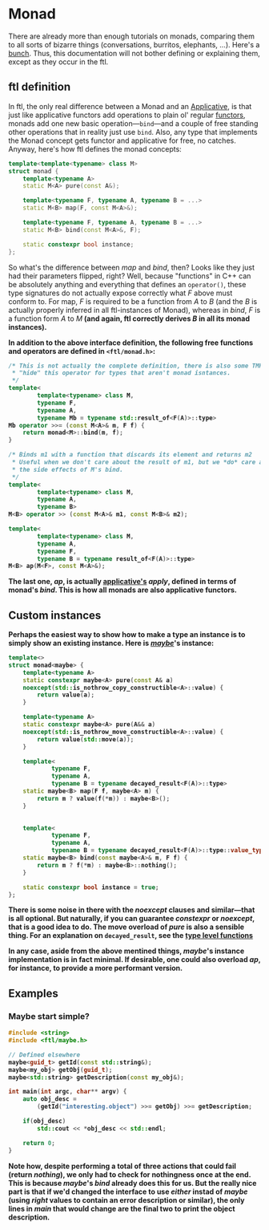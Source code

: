 Monad
=====
There are already more than enough tutorials on monads, comparing them to all sorts of bizarre things (conversations, burritos, elephants, ...). Here's a [bunch](http://www.haskell.org/haskellwiki/Monad_tutorials_timeline). Thus, this documentation will not bother defining or explaining them, except as they occur in the ftl.

ftl definition
--------------
In ftl, the only real difference between a Monad and an [Applicative](Applicative.md), is that just like applicative functors add operations to plain ol' regular [functors](Functor.md), monads add one new basic operation&mdash;`bind`&mdash;and a couple of free standing other operations that in reality just use `bind`. Also, any type that implements the Monad concept gets functor and applicative for free, no catches. Anyway, here's how ftl defines the monad concepts:
```cpp
template<template<typename> class M>
struct monad {
    template<typename A>
    static M<A> pure(const A&);

    template<typename F, typename A, typename B = ...>
    static M<B> map(F, const M<A>&);

    template<typename F, typename A, typename B = ...>
    static M<B> bind(const M<A>&, F);

    static constexpr bool instance;
};
```
So what's the difference between _map_ and _bind_, then? Looks like they just had their parameters flipped, right? Well, because "functions" in C++ can be absolutely anything and everything that defines an `operator()`, these type signatures do not actually expose correctly what _F_ above must conform to. For map, _F_ is required to be a function from _A_ to _B_ (and the _B_ is actually properly inferred in all ftl-instances of Monad), whereas in _bind_, _F_ is a function form _A_ to _M<B>_ (and again, ftl correctly derives _B_ in all its monad instances).

In addition to the above interface definition, the following free functions and operators are defined in `<ftl/monad.h>`:
```cpp
/* This is not actually the complete definition, there is also some TMP to 
 * "hide" this operator for types that aren't monad isntances.
 */
template<
        template<typename> class M,
        typename F,
        typename A,
        typename Mb = typename std::result_of<F(A)>::type>
Mb operator >>= (const M<A>& m, F f) {
    return monad<M>::bind(m, f);
}

/* Binds m1 with a function that discards its element and returns m2
 * Useful when we don't care about the result of m1, but we *do* care about
 * the side effects of M's bind.
 */
template<
        template<typename> class M,
        typename A,
        typename B>
M<B> operator >> (const M<A>& m1, const M<B>& m2);

template<
        template<typename> class M,
        typename A,
        typename F,
        typename B = typename result_of<F(A)>::type>
M<B> ap(M<F>, const M<A>&);
```
The last one, _ap_, is actually [applicative's](Applicative.md) _apply_, defined in terms of monad's _bind_. This is how all monads are also applicative functors.

Custom instances
----------------
Perhaps the easiest way to show how to make a type an instance is to simply show an existing instance. Here is [_maybe_](Maybe.md)'s instance:
```cpp
template<>
struct monad<maybe> {
    template<typename A>
    static constexpr maybe<A> pure(const A& a)
    noexcept(std::is_nothrow_copy_constructible<A>::value) {
        return value(a);
    }

    template<typename A>
    static constexpr maybe<A> pure(A&& a)
    noexcept(std::is_nothrow_move_constructible<A>::value) {
        return value(std::move(a));
    }

    template<
            typename F,
            typename A,
            typename B = typename decayed_result<F(A)>::type>
    static maybe<B> map(F f, maybe<A> m) {
        return m ? value(f(*m)) : maybe<B>();
    }
		

    template<
            typename F,
            typename A,
            typename B = typename decayed_result<F(A)>::type::value_type>
    static maybe<B> bind(const maybe<A>& m, F f) {
        return m ? f(*m) : maybe<B>::nothing();
    }

    static constexpr bool instance = true;
};
```
There is some noise in there with the _noexcept_ clauses and similar&mdash;that is all optional. But naturally, if you can guarantee _constexpr_ or _noexcept_, that is a good idea to do. The move overload of _pure_ is also a sensible thing. For an explanation on `decayed_result`, see the [type level functions](TypeLevel.md)

In any case, aside from the above mentined things, _maybe_'s instance implementation is in fact minimal. If desirable, one could also overload _ap_, for instance, to provide a more performant version.

Examples
-------
### Maybe start simple?
```cpp
#include <string>
#include <ftl/maybe.h>

// Defined elsewhere
maybe<guid_t> getId(const std::string&);
maybe<my_obj> getObj(guid_t);
maybe<std::string> getDescription(const my_obj&);

int main(int argc, char** argv) {
    auto obj_desc =
        (getId("interesting.object") >>= getObj) >>= getDescription;

    if(obj_desc)
        std::cout << *obj_desc << std::endl;

    return 0;
}

```
Note how, despite performing a total of three actions that could fail (return _nothing_), we only had to check for nothingness once at the end. This is because _maybe_'s _bind_ already does this for us. But the really nice part is that if we'd changed the interface to use _either_ instad of _maybe_ (using _right_ values to contain an error description or similar), the only lines in _main_ that would change are the final two to print the object description.

